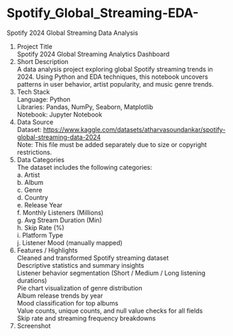 # Spotify_Global_Streaming-EDA-<br>
Spotify 2024 Global Streaming Data Analysis<br>
1. Project Title<br>
Spotify 2024 Global Streaming Analytics Dashboard<br>
2. Short Description<br>
A data analysis project exploring global Spotify streaming trends in 2024. Using Python and EDA techniques, this notebook uncovers<br> patterns in user behavior, artist popularity, and music genre trends.<br>
3. Tech Stack<br>
Language: Python<br>
Libraries: Pandas, NumPy, Seaborn, Matplotlib<br>
Notebook: Jupyter Notebook<br>
4. Data Source<br>
Dataset: https://www.kaggle.com/datasets/atharvasoundankar/spotify-global-streaming-data-2024<br>
Note: This file must be added separately due to size or copyright restrictions.<br>
5. Data Categories<br>
The dataset includes the following categories:<br>
a. Artist<br>
b. Album<br>
c. Genre<br>
d. Country<br>
e. Release Year<br>
f. Monthly Listeners (Millions)<br>
g. Avg Stream Duration (Min)<br>
h. Skip Rate (%)<br>
i. Platform Type<br>
j. Listener Mood (manually mapped)<br>
6. Features / Highlights<br>
Cleaned and transformed Spotify streaming dataset<br>
Descriptive statistics and summary insights<br>
Listener behavior segmentation (Short / Medium / Long listening durations)<br>
Pie chart visualization of genre distribution<br>
Album release trends by year<br>
Mood classification for top albums<br>
Value counts, unique counts, and null value checks for all fields<br>
Skip rate and streaming frequency breakdowns<br>
7. Screenshot<br>
